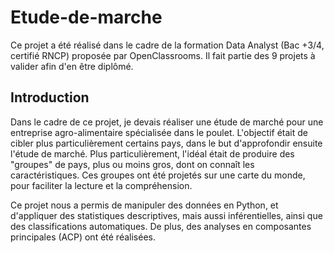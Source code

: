 # Etude-de-marche
Ce projet a été réalisé dans le cadre de la formation Data Analyst (Bac +3/4, certifié RNCP) proposée par OpenClassrooms. Il fait partie des 9 projets à valider afin d'en être diplômé.

## Introduction
Dans le cadre de ce projet, je devais réaliser une étude de marché pour une entreprise agro-alimentaire spécialisée dans le poulet. L'objectif était de cibler plus particulièrement certains pays, dans le but d'approfondir ensuite l'étude de marché. Plus particulièrement, l'idéal était de produire des "groupes" de pays, plus ou moins gros, dont on connaît les caractéristiques. Ces groupes ont été projetés sur une carte du monde, pour faciliter la lecture et la compréhension.

Ce projet nous a permis de manipuler des données en Python, et d'appliquer des statistiques descriptives, mais aussi inférentielles, ainsi que des classifications automatiques. De plus, des analyses en composantes principales (ACP) ont été réalisées.
